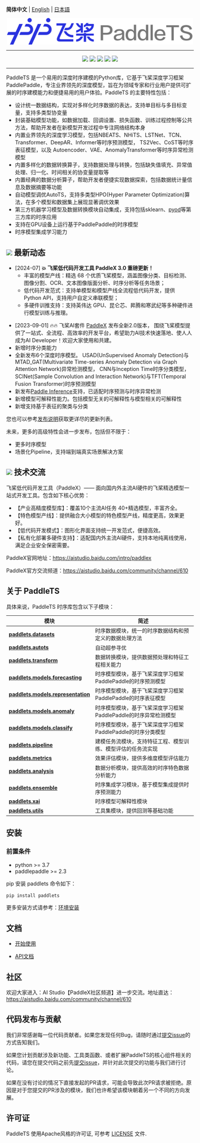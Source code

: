 **简体中文** | [English](./README_en.md) | [日本語](./README_ja.md)

<p align="center">
  <img src="docs/static/images/logo/paddlets-readme-logo.png" align="middle"  width="500">
<p>

------------------------------------------------------------------------------------------

<p align="center">
  <a href="https://github.com/PaddlePaddle/PaddleTS/graphs/contributors"><img src="https://img.shields.io/github/contributors/PaddlePaddle/PaddleTS?color=9ea"></a>
  <a href=""><img src="https://img.shields.io/badge/python-3.7+-aff.svg"></a>
  <a href=""><img src="https://img.shields.io/badge/paddlepaddle-2.3.0+-aff.svg"></a>
  <a href="https://github.com/PaddlePaddle/PaddleTS/commits"><img src="https://img.shields.io/github/commit-activity/m/PaddlePaddle/PaddleTS?color=3af"></a>
  <a href="https://github.com/PaddlePaddle/PaddleTS/issues"><img src="https://img.shields.io/github/issues/PaddlePaddle/PaddleTS?color=9cc"></a>
</p>

--------------------------------------------------------------------------------

PaddleTS 是一个易用的深度时序建模的Python库，它基于飞桨深度学习框架PaddlePaddle，专注业界领先的深度模型，旨在为领域专家和行业用户提供可扩展的时序建模能力和便捷易用的用户体验。PaddleTS 的主要特性包括：

* 设计统一数据结构，实现对多样化时序数据的表达，支持单目标与多目标变量，支持多类型协变量
* 封装基础模型功能，如数据加载、回调设置、损失函数、训练过程控制等公共方法，帮助开发者在新模型开发过程中专注网络结构本身
* 内置业界领先的深度学习模型，包括NBEATS、NHiTS、LSTNet、TCN、Transformer、DeepAR、Informer等时序预测模型，
  TS2Vec、CoST等时序表征模型，以及
  Autoencoder、VAE、AnomalyTransformer等时序异常检测模型
* 内置多样化的数据转换算子，支持数据处理与转换，包括缺失值填充、异常值处理、归一化、时间相关的协变量提取等
* 内置经典的数据分析算子，帮助开发者便捷实现数据探索，包括数据统计量信息及数据摘要等功能
* 自动模型调优AutoTS，支持多类型HPO(Hyper Parameter Optimization)算法，在多个模型和数据集上展现显著调优效果
* 第三方机器学习模型及数据转换模块自动集成，支持包括sklearn、[pyod](https://github.com/yzhao062/pyod)等第三方库的时序应用
* 支持在GPU设备上运行基于PaddlePaddle的时序模型
* 时序模型集成学习能力

## <img src="https://user-images.githubusercontent.com/18344247/265358660-cf92ce4c-e6d8-4adb-8de6-cf9cafdb3f8a.png" width="20"/> 最新动态

- [2024-07] **💥 飞桨低代码开发工具 PaddleX 3.0 重磅更新！**
  - 丰富的模型产线：精选 68 个优质飞桨模型，涵盖图像分类、目标检测、图像分割、OCR、文本图像版面分析、时序分析等任务场景；
  - 低代码开发范式：支持单模型和模型产线全流程低代码开发，提供 Python API，支持用户自定义串联模型；
  - 多硬件训推支持：支持英伟达 GPU、昆仑芯、昇腾和寒武纪等多种硬件进行模型训练与推理。
* [2023-09-01] :fire::fire:  飞桨AI套件 [PaddleX](http://10.136.157.23:8080/paddle/paddleX) 发布全新2.0版本， 围绕飞桨模型提供了一站式、全流程、高效率的开发平台，希望助力AI技术快速落地、使人人成为AI Developer！欢迎大家使用和共建。
* 新增时序分类能力
* 全新发布6个深度时序模型。
  USAD(UnSupervised Anomaly Detection)与MTAD_GAT(Multivariate Time-series Anomaly Detection via Graph Attention Network)异常检测模型，
  CNN与Inception Time时序分类模型，
  SCINet(Sample Convolution and Interaction Network)与TFT(Temporal Fusion Transformer)时序预测模型
* 新发布[Paddle Inference](https://www.paddlepaddle.org.cn/paddle/paddleinference)支持，已适配时序预测与时序异常检测
* 新增模型可解释性能力。包括模型无关的可解释性与模型相关的可解释性
* 新增支持基于表征的聚类与分类

您也可以参考[发布说明](https://github.com/PaddlePaddle/PaddleTS/wiki/Release-Notes)获取更详尽的更新列表。

未来，更多的高级特性会进一步发布，包括但不限于：
* 更多时序模型
* 场景化Pipeline，支持端到端真实场景解决方案

## <img src="https://user-images.githubusercontent.com/18344247/265358660-cf92ce4c-e6d8-4adb-8de6-cf9cafdb3f8a.png" width="20"/> 技术交流

飞桨低代码开发工具（PaddleX）—— 面向国内外主流AI硬件的飞桨精选模型一站式开发工具。包含如下核心优势：

* 【产业高精度模型库】：覆盖10个主流AI任务 40+精选模型，丰富齐全。
* 【特色模型产线】：提供融合大小模型的特色模型产线，精度更高，效果更好。
* 【低代码开发模式】：图形化界面支持统一开发范式，便捷高效。
* 【私有化部署多硬件支持】：适配国内外主流AI硬件，支持本地纯离线使用，满足企业安全保密需要。

PaddleX官网地址：https://aistudio.baidu.com/intro/paddlex

PaddleX官方交流频道：https://aistudio.baidu.com/community/channel/610


## 关于 PaddleTS

具体来说，PaddleTS 时序库包含以下子模块：

| 模块                                                                                                                           | 简述                                     |
|------------------------------------------------------------------------------------------------------------------------------|----------------------------------------|
| [**paddlets.datasets**](https://paddlets.readthedocs.io/zh_CN/latest/source/modules/datasets/overview.html)                  | 时序数据模块，统一的时序数据结构和预定义的数据处理方法            |
| [**paddlets.autots**](https://paddlets.readthedocs.io/en/latest/source/modules/autots/overview.html)                         | 自动超参寻优                                 |
| [**paddlets.transform**](https://paddlets.readthedocs.io/zh_CN/latest/source/modules/transform/overview.html)                | 数据转换模块，提供数据预处理和特征工程相关能力                |
| [**paddlets.models.forecasting**](https://paddlets.readthedocs.io/zh_CN/latest/source/modules/models/overview.html)          | 时序模型模块，基于飞桨深度学习框架PaddlePaddle的时序预测模型   |
| [**paddlets.models.representation**](https://paddlets.readthedocs.io/zh_CN/latest/source/modules/models/representation.html) | 时序模型模块，基于飞桨深度学习框架PaddlePaddle的时序表征模型   |
| [**paddlets.models.anomaly**](https://paddlets.readthedocs.io/zh_CN/latest/source/modules/models/anomaly.html)               | 时序模型模块，基于飞桨深度学习框架PaddlePaddle的时序异常检测模型 |
| [**paddlets.models.classify**](https://paddlets.readthedocs.io/zh_CN/latest/source/api/paddlets.models.classify.html)        | 时序模型模块，基于飞桨深度学习框架PaddlePaddle的时序分类模型   |
| [**paddlets.pipeline**](https://paddlets.readthedocs.io/zh_CN/latest/source/modules/pipeline/overview.html)                  | 建模任务流模块，支持特征工程、模型训练、模型评估的任务流实现         |
| [**paddlets.metrics**](https://paddlets.readthedocs.io/zh_CN/latest/source/modules/metrics/overview.html)                    | 效果评估模块，提供多维度模型评估能力                     |
| [**paddlets.analysis**](https://paddlets.readthedocs.io/zh_CN/latest/source/modules/analysis/overview.html)                  | 数据分析模块，提供高效的时序特色数据分析能力                 |
| [**paddlets.ensemble**](https://paddlets.readthedocs.io/zh_CN/latest/source/modules/ensemble/overview.html)                  | 时序集成学习模块，基于模型集成提供时序预测能力                |
| [**paddlets.xai**](https://paddlets.readthedocs.io/zh_CN/latest/source/api/paddlets.xai.html)                                | 时序模型可解释性模块                             |
| [**paddlets.utils**](https://paddlets.readthedocs.io/zh_CN/latest/source/modules/backtest/overview.html)                     | 工具集模块，提供回测等基础功能                        |


## 安装

### 前置条件

* python >= 3.7
* paddlepaddle >= 2.3

pip 安装 paddlets 命令如下：
```bash
pip install paddlets
```

更多安装方式请参考：[环境安装](https://paddlets.readthedocs.io/zh_CN/latest/source/installation/overview.html)


## 文档

* [开始使用](https://paddlets.readthedocs.io/zh_CN/latest/source/get_started/get_started.html)

* [API文档](https://paddlets.readthedocs.io/zh_CN/latest/source/api/paddlets.analysis.html)


## 社区

欢迎大家进入：AI Studio【PaddleX社区频道】进一步交流。地址直达：https://aistudio.baidu.com/community/channel/610


## 代码发布与贡献

我们非常感谢每一位代码贡献者。如果您发现任何Bug，请随时通过[提交issue](https://github.com/PaddlePaddle/PaddleTS/issues)的方式告知我们。

如果您计划贡献涉及新功能、工具类函数、或者扩展PaddleTS的核心组件相关的代码，请您在提交代码之前先[提交issue](https://github.com/PaddlePaddle/PaddleTS/issues)，并针对此次提交的功能与我们进行讨论。

如果在没有讨论的情况下直接发起的PR请求，可能会导致此次PR请求被拒绝。原因是对于您提交的PR涉及的模块，我们也许希望该模块朝着另一个不同的方向发展。


## 许可证
PaddleTS 使用Apache风格的许可证, 可参考 [LICENSE](LICENSE) 文件.
